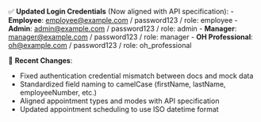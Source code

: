 ✅ **Updated Login Credentials** (Now aligned with API specification):
    - **Employee**: employee@example.com / password123 / role: employee
    - **Admin**: admin@example.com / password123 / role: admin
    - **Manager**: manager@example.com / password123 / role: manager
    - **OH Professional**: oh@example.com / password123 / role: oh_professional

🔧 **Recent Changes**:
- Fixed authentication credential mismatch between docs and mock data
- Standardized field naming to camelCase (firstName, lastName, employeeNumber, etc.)
- Aligned appointment types and modes with API specification
- Updated appointment scheduling to use ISO datetime format
